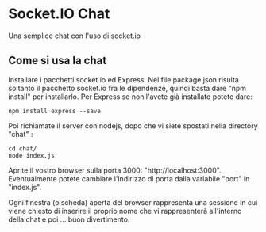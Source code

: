
# Socket.IO Chat

Una semplice chat con l'uso di socket.io

## Come si usa la chat

Installare i pacchetti socket.io ed Express. 
Nel file package.json risulta soltanto il pacchetto socket.io fra le dipendenze, quindi basta dare "npm install" per installarlo.
Per Express se non l'avete già installato potete dare:

```
npm install express --save

```
Poi richiamate il server con nodejs, dopo che vi siete spostati nella directory "chat" :

```
cd chat/
node index.js

```

Aprite il vostro browser sulla porta 3000: "http://localhost:3000". Eventualmente potete cambiare l'indirizzo di porta dalla variabile "port" in "index.js".

Ogni finestra (o scheda) aperta del browser rappresenta una sessione in cui viene chiesto di inserire il proprio nome che vi rappresenterà all'interno della chat e poi ... buon divertimento.

